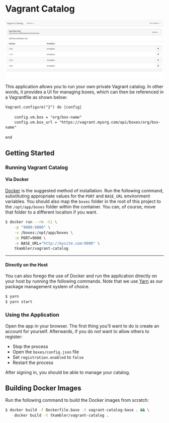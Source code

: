 # Vagrant Catalog

![Screenshot](./misc/screenshot.png)

This application allows you to run your own private Vagrant catalog. In other words, it provides a UI for managing boxes, which can then be referenced in a Vagrantfile as shown below:

```
Vagrant.configure("2") do |config|

    config.vm.box = "org/box-name"
    config.vm.box_url = "https://vagrant.myorg.com/api/boxes/org/box-name"

end
```

## Getting Started

### Running Vagrant Catalog

#### Via Docker

[Docker](https://docker.com) is the suggested method of installation. Run the following command, substituting appropriate values for the `PORT` and `BASE_URL` environment variables. You should also map the `boxes` folder in the root of this project to the `/opt/app/boxes` folder within the container. You can, of course, move that folder to a different location if you want.

```bash
$ docker run --rm -ti \
    -p "9000:9000" \
    -v /boxes:/opt/app/boxes \
    -e PORT=9000 \
    -e BASE_URL="http://mysite.com:9000" \
    tkambler/vagrant-catalog
```

---

#### Directly on the Host

You can also forego the use of Docker and run the application directly on your host by running the following commands. Note that we use [Yarn](https://yarnpkg.com) as our package management system of choice.

```bash
$ yarn
$ yarn start
```

### Using the Application

Open the app in your browser. The first thing you'll want to do is create an account for yourself. Afterwards, if you do _not_ want to allow others to register:

- Stop the process
- Open the `boxes/config.json` file
- Set `registration.enabled` to `false`
- Restart the process

After signing in, you should be able to manage your catalog.

## Building Docker Images

Run the following command to build the Docker images from scratch:

```bash
$ docker build -f Dockerfile.base -t vagrant-catalog-base . && \
    docker build -t tkambler/vagrant-catalog .
```
